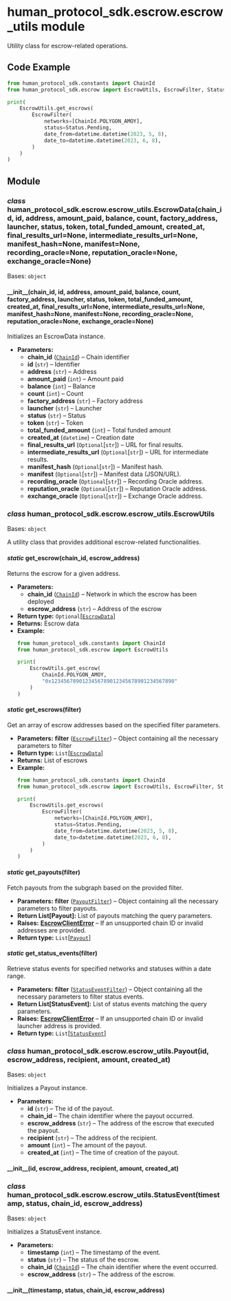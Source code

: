 # human_protocol_sdk.escrow.escrow_utils module

Utility class for escrow-related operations.

## Code Example

```python
from human_protocol_sdk.constants import ChainId
from human_protocol_sdk.escrow import EscrowUtils, EscrowFilter, Status

print(
    EscrowUtils.get_escrows(
        EscrowFilter(
            networks=[ChainId.POLYGON_AMOY],
            status=Status.Pending,
            date_from=datetime.datetime(2023, 5, 8),
            date_to=datetime.datetime(2023, 6, 8),
        )
    )
)
```

## Module

### *class* human_protocol_sdk.escrow.escrow_utils.EscrowData(chain_id, id, address, amount_paid, balance, count, factory_address, launcher, status, token, total_funded_amount, created_at, final_results_url=None, intermediate_results_url=None, manifest_hash=None, manifest=None, recording_oracle=None, reputation_oracle=None, exchange_oracle=None)

Bases: `object`

#### \_\_init_\_(chain_id, id, address, amount_paid, balance, count, factory_address, launcher, status, token, total_funded_amount, created_at, final_results_url=None, intermediate_results_url=None, manifest_hash=None, manifest=None, recording_oracle=None, reputation_oracle=None, exchange_oracle=None)

Initializes an EscrowData instance.

* **Parameters:**
  * **chain_id** ([`ChainId`](human_protocol_sdk.constants.md#human_protocol_sdk.constants.ChainId)) – Chain identifier
  * **id** (`str`) – Identifier
  * **address** (`str`) – Address
  * **amount_paid** (`int`) – Amount paid
  * **balance** (`int`) – Balance
  * **count** (`int`) – Count
  * **factory_address** (`str`) – Factory address
  * **launcher** (`str`) – Launcher
  * **status** (`str`) – Status
  * **token** (`str`) – Token
  * **total_funded_amount** (`int`) – Total funded amount
  * **created_at** (`datetime`) – Creation date
  * **final_results_url** (`Optional`[`str`]) – URL for final results.
  * **intermediate_results_url** (`Optional`[`str`]) – URL for intermediate results.
  * **manifest_hash** (`Optional`[`str`]) – Manifest hash.
  * **manifest** (`Optional`[`str`]) – Manifest data (JSON/URL).
  * **recording_oracle** (`Optional`[`str`]) – Recording Oracle address.
  * **reputation_oracle** (`Optional`[`str`]) – Reputation Oracle address.
  * **exchange_oracle** (`Optional`[`str`]) – Exchange Oracle address.

### *class* human_protocol_sdk.escrow.escrow_utils.EscrowUtils

Bases: `object`

A utility class that provides additional escrow-related functionalities.

#### *static* get_escrow(chain_id, escrow_address)

Returns the escrow for a given address.

* **Parameters:**
  * **chain_id** ([`ChainId`](human_protocol_sdk.constants.md#human_protocol_sdk.constants.ChainId)) – Network in which the escrow has been deployed
  * **escrow_address** (`str`) – Address of the escrow
* **Return type:**
  `Optional`[[`EscrowData`](#human_protocol_sdk.escrow.escrow_utils.EscrowData)]
* **Returns:**
  Escrow data
* **Example:**
  ```python
  from human_protocol_sdk.constants import ChainId
  from human_protocol_sdk.escrow import EscrowUtils

  print(
      EscrowUtils.get_escrow(
          ChainId.POLYGON_AMOY,
          "0x1234567890123456789012345678901234567890"
      )
  )
  ```

#### *static* get_escrows(filter)

Get an array of escrow addresses based on the specified filter parameters.

* **Parameters:**
  **filter** ([`EscrowFilter`](human_protocol_sdk.filter.md#human_protocol_sdk.filter.EscrowFilter)) – Object containing all the necessary parameters to filter
* **Return type:**
  `List`[[`EscrowData`](#human_protocol_sdk.escrow.escrow_utils.EscrowData)]
* **Returns:**
  List of escrows
* **Example:**
  ```python
  from human_protocol_sdk.constants import ChainId
  from human_protocol_sdk.escrow import EscrowUtils, EscrowFilter, Status

  print(
      EscrowUtils.get_escrows(
          EscrowFilter(
              networks=[ChainId.POLYGON_AMOY],
              status=Status.Pending,
              date_from=datetime.datetime(2023, 5, 8),
              date_to=datetime.datetime(2023, 6, 8),
          )
      )
  )
  ```

#### *static* get_payouts(filter)

Fetch payouts from the subgraph based on the provided filter.

* **Parameters:**
  **filter** ([`PayoutFilter`](human_protocol_sdk.filter.md#human_protocol_sdk.filter.PayoutFilter)) – Object containing all the necessary parameters to filter payouts.
* **Return List[Payout]:**
  List of payouts matching the query parameters.
* **Raises:**
  [**EscrowClientError**](human_protocol_sdk.escrow.escrow_client.md#human_protocol_sdk.escrow.escrow_client.EscrowClientError) – If an unsupported chain ID or invalid addresses are provided.
* **Return type:**
  `List`[[`Payout`](#human_protocol_sdk.escrow.escrow_utils.Payout)]

#### *static* get_status_events(filter)

Retrieve status events for specified networks and statuses within a date range.

* **Parameters:**
  **filter** ([`StatusEventFilter`](human_protocol_sdk.filter.md#human_protocol_sdk.filter.StatusEventFilter)) – Object containing all the necessary parameters to filter status events.
* **Return List[StatusEvent]:**
  List of status events matching the query parameters.
* **Raises:**
  [**EscrowClientError**](human_protocol_sdk.escrow.escrow_client.md#human_protocol_sdk.escrow.escrow_client.EscrowClientError) – If an unsupported chain ID or invalid launcher address is provided.
* **Return type:**
  `List`[[`StatusEvent`](#human_protocol_sdk.escrow.escrow_utils.StatusEvent)]

### *class* human_protocol_sdk.escrow.escrow_utils.Payout(id, escrow_address, recipient, amount, created_at)

Bases: `object`

Initializes a Payout instance.

* **Parameters:**
  * **id** (`str`) – The id of the payout.
  * **chain_id** – The chain identifier where the payout occurred.
  * **escrow_address** (`str`) – The address of the escrow that executed the payout.
  * **recipient** (`str`) – The address of the recipient.
  * **amount** (`int`) – The amount of the payout.
  * **created_at** (`int`) – The time of creation of the payout.

#### \_\_init_\_(id, escrow_address, recipient, amount, created_at)

### *class* human_protocol_sdk.escrow.escrow_utils.StatusEvent(timestamp, status, chain_id, escrow_address)

Bases: `object`

Initializes a StatusEvent instance.

* **Parameters:**
  * **timestamp** (`int`) – The timestamp of the event.
  * **status** (`str`) – The status of the escrow.
  * **chain_id** ([`ChainId`](human_protocol_sdk.constants.md#human_protocol_sdk.constants.ChainId)) – The chain identifier where the event occurred.
  * **escrow_address** (`str`) – The address of the escrow.

#### \_\_init_\_(timestamp, status, chain_id, escrow_address)
